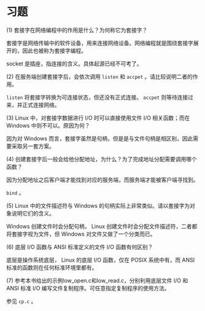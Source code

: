 # 习题

(1) 套接字在网络编程中的作用是什么？为何称它为套接字？

套接字是网络传输中的软件设备，用来连接网络设备。网络编程就是围绕套接字展开的，因此也被称为套接字编程。

socket 是插座，指连接的含义。具体起源已经不可考了。

(2) 在服务端创建套接字后，会依次调用 `listen` 和 `accpet` 。请比较说明二者的作用。

`listen` 将套接字转换为可连接状态，但还没有正式连接。 `accpet` 则等待连接过来，并正式连接网络。

(3) Linux 中，对套接字数据进行 I/O 时可以直接使用文件 I/O 相关函数；而在 Windows 中则不可以。原因为何？

因为对 Windows 而言，套接字虽然是句柄，但是是与文件句柄是相区别，因此需要采取另一套方案。

(4) 创建套接字后一般会给他分配地址，为什么？为了完成地址分配需要调用哪个函数？

因为分配地址之后客户端才能找到对应的服务端，而服务端才能被客户端寻找到。

`bind` 。

(5) Linux 中的文件描述符与 Windows 的句柄实际上非常类似。请以套接字为对象说明它们的含义。

Windows 创建文件时会分配句柄， Linux 创建文件时会分配文件描述符，二者都将套接字视为文件，但 Windows 对文件又做了一个分类而已。

(6) 底层 I/O 函数与 ANSI 标准定义的文件 I/O 函数有何区别？

底层是操作系统底层， Linux 的底层 I/O 函数，仅在 POSIX 系统中有，而 ANSI 标准的函数则在任何标准环境里都有。

(7) 参考本书给出的示例low_open.c和low_read.c，分别利用底层文件 I/O 和 ANSI 标准 I/O 编写文件复制程序。可任意指定复制程序的使用方法。

参见 `cp.c` 。
